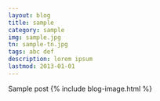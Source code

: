 ```yaml
---
layout: blog
title: sample
category: sample
img: sample.jpg
tn: sample-tn.jpg
tags: abc def
description: lorem ipsum
lastmod: 2013-01-01
---
```

Sample post
{% include blog-image.html %}